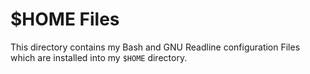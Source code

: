 # $HOME Files

This directory contains my Bash and GNU Readline configuration Files
which are installed into my `$HOME` directory.
